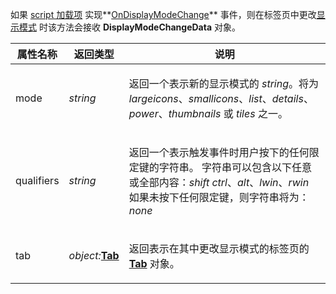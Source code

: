 如果 [script 加载项](/Manual/scripting/script_add-ins/README.zh.md) 实现**[OnDisplayModeChange](../scripting_events/ondisplaymodechange.zh.md)** 事件，则在标签页中更改[显示模式](/Manual/basic_concepts/the_lister/view_modes.zh.md) 时该方法会接收 **DisplayModeChangeData** 对象。

<table>
<thead><tr><th>
属性名称</th><th>
返回类型</th><th>
说明</th></tr></thead><tbody><tr><td>
mode</td><td>

*string*</td><td>

返回一个表示新的显示模式的 *string*。将为 *largeicons*、*smallicons*、*list*、*details*、*power*、*thumbnails* 或 *tiles* 之一。
</td></tr><tr><td>
qualifiers</td><td>

*string*</td><td>

返回一个表示触发事件时用户按下的任何限定键的字符串。
字符串可以包含以下任意或全部内容：*shift* *ctrl*、*alt*、*lwin*、*rwin*
如果未按下任何限定键，则字符串将为：*none*
</td></tr><tr><td>
tab</td><td>

*object:***[Tab](tab.zh.md)**</td><td>

返回表示在其中更改显示模式的标签页的 **[Tab](tab.zh.md)** 对象。
</td></tr></tbody>
</table>